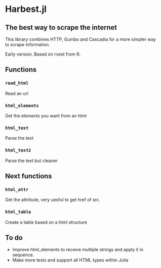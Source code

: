 # Harbest.jl
## The best way to scrape the internet
This library combines HTTP, Gumbo and Cascadia for a more simpler way to scrape information. 

Early version. Based on rvest from R.

## Functions

### `read_html`

Read an url

### `html_elements`

Get the elements you want from an html

### `html_text`

Parse the text

### `html_text2`

Parse the text but cleaner

## Next functions

### `html_attr`

Get the attribute, very uesful to get href of src.

### `html_table`

Create a table based on a html structure

## To do
- Improve html_elements to receive multiple strings and apply it in sequence.
- Make more tests and support all HTML types within Julia

